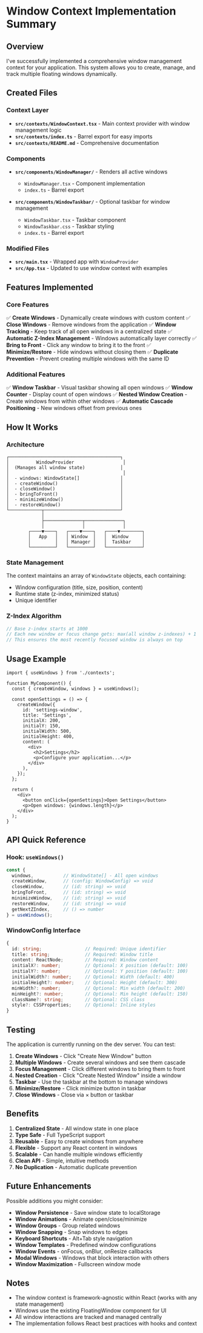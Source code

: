 # Window Context Implementation Summary

## Overview

I've successfully implemented a comprehensive window management context for your application. This system allows you to create, manage, and track multiple floating windows dynamically.

## Created Files

### Context Layer
- **`src/contexts/WindowContext.tsx`** - Main context provider with window management logic
- **`src/contexts/index.ts`** - Barrel export for easy imports
- **`src/contexts/README.md`** - Comprehensive documentation

### Components
- **`src/components/WindowManager/`** - Renders all active windows
  - `WindowManager.tsx` - Component implementation
  - `index.ts` - Barrel export

- **`src/components/WindowTaskbar/`** - Optional taskbar for window management
  - `WindowTaskbar.tsx` - Taskbar component
  - `WindowTaskbar.css` - Taskbar styling
  - `index.ts` - Barrel export

### Modified Files
- **`src/main.tsx`** - Wrapped app with `WindowProvider`
- **`src/App.tsx`** - Updated to use window context with examples

## Features Implemented

### Core Features
✅ **Create Windows** - Dynamically create windows with custom content
✅ **Close Windows** - Remove windows from the application
✅ **Window Tracking** - Keep track of all open windows in a centralized state
✅ **Automatic Z-Index Management** - Windows automatically layer correctly
✅ **Bring to Front** - Click any window to bring it to the front
✅ **Minimize/Restore** - Hide windows without closing them
✅ **Duplicate Prevention** - Prevent creating multiple windows with the same ID

### Additional Features
✅ **Window Taskbar** - Visual taskbar showing all open windows
✅ **Window Counter** - Display count of open windows
✅ **Nested Window Creation** - Create windows from within other windows
✅ **Automatic Cascade Positioning** - New windows offset from previous ones

## How It Works

### Architecture

```
┌─────────────────────────────────────────┐
│          WindowProvider                  │
│  (Manages all window state)             │
│                                          │
│  - windows: WindowState[]               │
│  - createWindow()                       │
│  - closeWindow()                        │
│  - bringToFront()                       │
│  - minimizeWindow()                     │
│  - restoreWindow()                      │
└────────────┬────────────────────────────┘
             │
             ├──────────────┬──────────────┐
             │              │              │
        ┌────▼────┐   ┌────▼────┐   ┌────▼────────┐
        │   App   │   │ Window  │   │  Window     │
        │         │   │ Manager │   │  Taskbar    │
        └─────────┘   └─────────┘   └─────────────┘
```

### State Management

The context maintains an array of `WindowState` objects, each containing:
- Window configuration (title, size, position, content)
- Runtime state (z-index, minimized status)
- Unique identifier

### Z-Index Algorithm

```typescript
// Base z-index starts at 1000
// Each new window or focus change gets: max(all window z-indexes) + 1
// This ensures the most recently focused window is always on top
```

## Usage Example

```tsx
import { useWindows } from './contexts';

function MyComponent() {
  const { createWindow, windows } = useWindows();
  
  const openSettings = () => {
    createWindow({
      id: 'settings-window',
      title: 'Settings',
      initialX: 200,
      initialY: 150,
      initialWidth: 500,
      initialHeight: 400,
      content: (
        <div>
          <h2>Settings</h2>
          <p>Configure your application...</p>
        </div>
      ),
    });
  };
  
  return (
    <div>
      <button onClick={openSettings}>Open Settings</button>
      <p>Open windows: {windows.length}</p>
    </div>
  );
}
```

## API Quick Reference

### Hook: `useWindows()`

```typescript
const {
  windows,           // WindowState[] - All open windows
  createWindow,      // (config: WindowConfig) => void
  closeWindow,       // (id: string) => void
  bringToFront,      // (id: string) => void
  minimizeWindow,    // (id: string) => void
  restoreWindow,     // (id: string) => void
  getNextZIndex,     // () => number
} = useWindows();
```

### WindowConfig Interface

```typescript
{
  id: string;                // Required: Unique identifier
  title: string;             // Required: Window title
  content: ReactNode;        // Required: Window content
  initialX?: number;         // Optional: X position (default: 100)
  initialY?: number;         // Optional: Y position (default: 100)
  initialWidth?: number;     // Optional: Width (default: 400)
  initialHeight?: number;    // Optional: Height (default: 300)
  minWidth?: number;         // Optional: Min width (default: 200)
  minHeight?: number;        // Optional: Min height (default: 150)
  className?: string;        // Optional: CSS class
  style?: CSSProperties;     // Optional: Inline styles
}
```

## Testing

The application is currently running on the dev server. You can test:

1. **Create Windows** - Click "Create New Window" button
2. **Multiple Windows** - Create several windows and see them cascade
3. **Focus Management** - Click different windows to bring them to front
4. **Nested Creation** - Click "Create Nested Window" inside a window
5. **Taskbar** - Use the taskbar at the bottom to manage windows
6. **Minimize/Restore** - Click minimize button in taskbar
7. **Close Windows** - Close via × button or taskbar

## Benefits

1. **Centralized State** - All window state in one place
2. **Type Safe** - Full TypeScript support
3. **Reusable** - Easy to create windows from anywhere
4. **Flexible** - Support any React content in windows
5. **Scalable** - Can handle multiple windows efficiently
6. **Clean API** - Simple, intuitive methods
7. **No Duplication** - Automatic duplicate prevention

## Future Enhancements

Possible additions you might consider:

- **Window Persistence** - Save window state to localStorage
- **Window Animations** - Animate open/close/minimize
- **Window Groups** - Group related windows
- **Window Snapping** - Snap windows to edges
- **Keyboard Shortcuts** - Alt+Tab style navigation
- **Window Templates** - Predefined window configurations
- **Window Events** - onFocus, onBlur, onResize callbacks
- **Modal Windows** - Windows that block interaction with others
- **Window Maximization** - Fullscreen window mode

## Notes

- The window context is framework-agnostic within React (works with any state management)
- Windows use the existing FloatingWindow component for UI
- All window interactions are tracked and managed centrally
- The implementation follows React best practices with hooks and context
